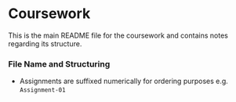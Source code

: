 # Coursework
This is the main README file for the coursework and contains notes regarding its structure.

### File Name and Structuring
- Assignments are suffixed numerically for ordering purposes e.g. `Assignment-01`
